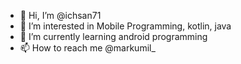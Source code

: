 - 👋 Hi, I’m @ichsan71
- 👀 I’m interested in Mobile Programming, kotlin, java
- 🌱 I’m currently learning android programming
- 📫 How to reach me @markumil_

<!---
ichsan71/ichsan71 is a ✨ special ✨ repository because its `README.md` (this file) appears on your GitHub profile.
You can click the Preview link to take a look at your changes.
--->
